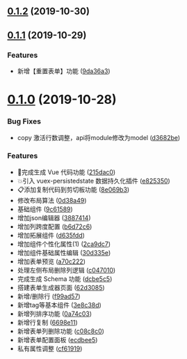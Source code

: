 ## [0.1.2](https://github.com/vueblocks/element-schema-form/compare/v0.1.1...v0.1.2) (2019-10-30)



## [0.1.1](https://github.com/vueblocks/element-schema-form/compare/v0.1.0...v0.1.1) (2019-10-29)


### Features

* 新增【重置表单】功能 ([9da36a3](https://github.com/vueblocks/element-schema-form/commit/9da36a3))



# [0.1.0](https://github.com/vueblocks/element-schema-form/compare/9c61589...v0.1.0) (2019-10-28)


### Bug Fixes

* copy 激活行数调整，api将module修改为model ([d3682be](https://github.com/vueblocks/element-schema-form/commit/d3682be))


### Features

* 🌈完成生成 Vue 代码功能 ([215dac0](https://github.com/vueblocks/element-schema-form/commit/215dac0))
* 💥引入 vuex-persistedstate 数据持久化插件 ([e825350](https://github.com/vueblocks/element-schema-form/commit/e825350))
* 📋添加复制代码到剪切板功能 ([8e069b3](https://github.com/vueblocks/element-schema-form/commit/8e069b3))
* 修改布局算法 ([0d38a49](https://github.com/vueblocks/element-schema-form/commit/0d38a49))
* 基础组件 ([9c61589](https://github.com/vueblocks/element-schema-form/commit/9c61589))
* 增加json编辑器 ([3887414](https://github.com/vueblocks/element-schema-form/commit/3887414))
* 增加列跨度配置 ([b6d72c6](https://github.com/vueblocks/element-schema-form/commit/b6d72c6))
* 增加拓展组件 ([d635fdd](https://github.com/vueblocks/element-schema-form/commit/d635fdd))
* 增加组件个性化属性(1) ([2ca9dc7](https://github.com/vueblocks/element-schema-form/commit/2ca9dc7))
* 增加组件基础属性编辑 ([30d335e](https://github.com/vueblocks/element-schema-form/commit/30d335e))
* 增加表单预览 ([a70c222](https://github.com/vueblocks/element-schema-form/commit/a70c222))
* 处理左侧布局删除列逻辑 ([c047010](https://github.com/vueblocks/element-schema-form/commit/c047010))
* 完成生成 Schema 功能 ([dcbe5c5](https://github.com/vueblocks/element-schema-form/commit/dcbe5c5))
* 搭建表单生成器页面 ([62d3085](https://github.com/vueblocks/element-schema-form/commit/62d3085))
* 新增/删除行 ([f99ad57](https://github.com/vueblocks/element-schema-form/commit/f99ad57))
* 新增tag等基本组件 ([3e8c38d](https://github.com/vueblocks/element-schema-form/commit/3e8c38d))
* 新增列排序功能 ([0a74c03](https://github.com/vueblocks/element-schema-form/commit/0a74c03))
* 新增行复制 ([6698e11](https://github.com/vueblocks/element-schema-form/commit/6698e11))
* 新增表单列删除功能 ([c08c8c0](https://github.com/vueblocks/element-schema-form/commit/c08c8c0))
* 新增表单配置面板 ([ecdbee5](https://github.com/vueblocks/element-schema-form/commit/ecdbee5))
* 私有属性调整 ([cf61919](https://github.com/vueblocks/element-schema-form/commit/cf61919))



